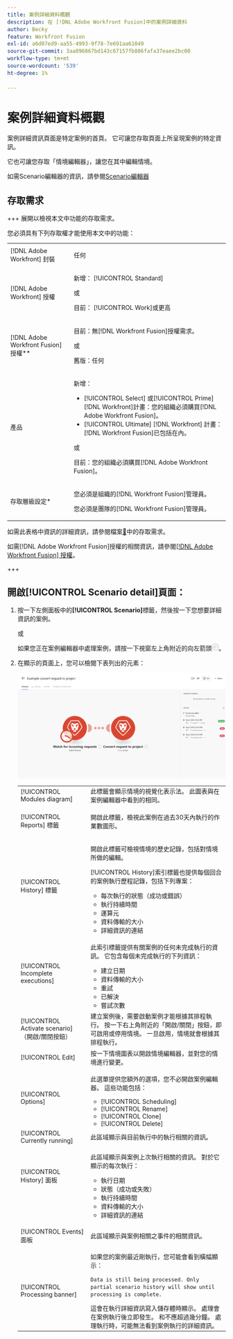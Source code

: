 ```yaml
---
title: 案例詳細資料概觀
description: 在 [!DNL Adobe Workfront Fusion]中的案例詳細資料
author: Becky
feature: Workfront Fusion
exl-id: a6d07ed9-aa55-4993-9f78-7e691aa61049
source-git-commit: 3aa896867bd143c67157fb886fafa37eaee2bc00
workflow-type: tm+mt
source-wordcount: '539'
ht-degree: 1%

---
```


# 案例詳細資料概觀

案例詳細資訊頁面是特定案例的首頁。 它可讓您存取頁面上所呈現案例的特定資訊。

它也可讓您存取「情境編輯器」，讓您在其中編輯情境。

如需Scenario編輯器的資訊，請參閱[Scenario編輯器](/help/workfront-fusion/get-started-with-fusion/navigate-fusion/scenario-editor.md)

## 存取需求

+++ 展開以檢視本文中功能的存取需求。

您必須具有下列存取權才能使用本文中的功能：

<table style="table-layout:auto">
 <col> 
 <col> 
 <tbody> 
  <tr> 
   <td role="rowheader">[!DNL Adobe Workfront] 封裝</td> 
   <td> <p>任何</p> </td> 
  </tr> 
  <tr data-mc-conditions=""> 
   <td role="rowheader">[!DNL Adobe Workfront] 授權</td> 
   <td> <p>新增： [!UICONTROL Standard]</p><p>或</p><p>目前： [!UICONTROL Work]或更高</p> </td> 
  </tr> 
  <tr> 
   <td role="rowheader">[!DNL Adobe Workfront Fusion] 授權**</td> 
   <td>
   <p>目前：無[!DNL Workfront Fusion]授權需求。</p>
   <p>或</p>
   <p>舊版：任何 </p>
   </td> 
  </tr> 
  <tr> 
   <td role="rowheader">產品</td> 
   <td>
   <p>新增：</p> <ul><li>[!UICONTROL Select] 或[!UICONTROL Prime] [!DNL Workfront]計畫：您的組織必須購買[!DNL Adobe Workfront Fusion]。</li><li>[!UICONTROL Ultimate] [!DNL Workfront] 計畫： [!DNL Workfront Fusion]已包括在內。</li></ul>
   <p>或</p>
   <p>目前：您的組織必須購買[!DNL Adobe Workfront Fusion]。</p>
   </td> 
  </tr>
  <tr data-mc-conditions=""> 
   <td role="rowheader">存取層級設定*</td> 
   <td> 
     <p>您必須是組織的[!DNL Workfront Fusion]管理員。</p>
     <p>您必須是團隊的[!DNL Workfront Fusion]管理員。</p>
   </td> 
  </tr> 
   </td> 
  </tr> 
 </tbody> 
</table>

如需此表格中資訊的詳細資訊，請參閱檔案[&#128279;](/help/workfront-fusion/references/licenses-and-roles/access-level-requirements-in-documentation.md)中的存取需求。

如需[!DNL Adobe Workfront Fusion]授權的相關資訊，請參閱[[!DNL Adobe Workfront Fusion] 授權](/help/workfront-fusion/set-up-and-manage-workfront-fusion/licensing-operations-overview/license-automation-vs-integration.md)。

+++

## 開啟[!UICONTROL Scenario detail]頁面：

1. 按一下左側面板中的&#x200B;**[!UICONTROL Scenario]**&#x200B;標籤，然後按一下您想要詳細資訊的案例。

   或

   如果您正在案例編輯器中處理案例，請按一下視窗左上角附近的向左箭頭![結束編輯箭頭](assets/exit-editing-arrow.png)。

1. 在顯示的頁面上，您可以檢閱下表列出的元素：

   ![案例詳細資料](assets/scenario-detail-350x207.png)

   <table style="table-layout:auto"> 
    <col> 
    <col> 
    <tbody> 
     <tr> 
      <td role="rowheader">[!UICONTROL Modules diagram] </td> 
      <td>此標籤會顯示情境的視覺化表示法。 此圖表與在案例編輯器中看到的相同。</td> 
     </tr> 
     <tr> 
      <td role="rowheader">[!UICONTROL Reports] 標籤 </td> 
      <td> <p>開啟此標籤，檢視此案例在過去30天內執行的作業數圖形。</p>  </td> 
     </tr> 
     <tr> 
      <td role="rowheader">[!UICONTROL History] 標籤 </td> 
      <td> <p>開啟此標籤可檢視情境的歷史記錄，包括對情境所做的編輯。 </p> <p>[!UICONTROL History]索引標籤也提供每個回合的案例執行歷程記錄，包括下列專案：</p> 
       <ul> 
        <li>每次執行的狀態（成功或錯誤）</li> 
        <li>執行持續時間</li> 
        <li>運算元</li> 
        <li>資料傳輸的大小</li> 
        <li>詳細資訊的連結</li> 
       </ul> </td> 
     </tr> 
     <tr> 
      <td role="rowheader">[!UICONTROL Incomplete executions]</td> 
      <td> <p>此索引標籤提供有關案例的任何未完成執行的資訊。 它包含每個未完成執行的下列資訊：</p> 
       <ul> 
        <li>建立日期</li> 
        <li>資料傳輸的大小</li> 
        <li>重試</li> 
        <li>已解決</li> 
        <li>嘗試次數</li> 
       </ul> </td> 
     </tr> 
     <tr> 
      <td role="rowheader">[!UICONTROL Activate scenario] （開啟/關閉按鈕）</td> 
      <td>建立案例後，需要啟動案例才能根據其排程執行。 按一下右上角附近的「開啟/關閉」按鈕，即可啟用或停用情境。 一旦啟用，情境就會根據其排程執行。</td> 
     </tr> 
     <tr> 
      <td role="rowheader">[!UICONTROL Edit]</td> 
      <td>按一下情境圖表以開啟情境編輯器，並對您的情境進行變更。</td> 
     </tr> 
     <tr> 
      <td role="rowheader">[!UICONTROL Options]</td> 
      <td> <p>此選單提供您額外的選項，您不必開啟案例編輯器。 這些功能包括：</p> 
       <ul> 
        <li>[!UICONTROL Scheduling]</li> 
        <li>[!UICONTROL Rename]</li> 
        <li>[!UICONTROL Clone]</li> 
        <li>[!UICONTROL Delete]</li> 
       </ul> </td> 
     </tr> 
     <tr> 
      <td role="rowheader">[!UICONTROL Currently running]</td> 
      <td>此區域顯示與目前執行中的執行相關的資訊。</td> 
     </tr> 
     <tr> 
      <td role="rowheader"> <p>[!UICONTROL History] 面板</p> <p> </p> </td> 
      <td> <p>此區域顯示與案例上次執行相關的資訊。 對於它顯示的每次執行：</p> 
       <ul> 
        <li>執行日期</li> 
        <li>狀態（成功或失敗）</li> 
        <li>執行持續時間</li> 
        <li>資料傳輸的大小</li> 
        <li>詳細資訊的連結</li> 
       </ul> </td> 
     </tr> 
         <tr> 
      <td role="rowheader"> <p>[!UICONTROL Events] 面板</p>  </td> 
      <td>此區域顯示與案例相關之事件的相關資訊。  </td> 
     </tr> 
     <tr> 
      <td role="rowheader"> <p>[!UICONTROL Processing banner]</p>  </td>

   <td>如果您的案例最近剛執行，您可能會看到橫幅顯示：<p><code>Data is still being processed. Only partial scenario history will show until processing is complete.</code></p>這會在執行詳細資訊寫入儲存體時顯示。 處理會在案例執行後立即發生。 和不應超過幾分鐘。 處理執行時，可能無法看到案例執行的詳細資訊。</td> 
     </tr> 
    </tbody> 
   </table>
